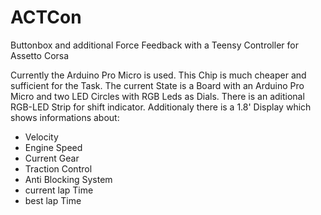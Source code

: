 # ACTCon
Buttonbox and additional Force Feedback with a Teensy Controller for Assetto Corsa

Currently the Arduino Pro Micro is used. This Chip is much cheaper and sufficient for the Task.
The current State is a Board with an Arduino Pro Micro and two LED Circles with RGB Leds as Dials.
There is an aditional RGB-LED Strip for shift indicator.
Additionaly there is a 1.8' Display which shows informations about:
  - Velocity
  - Engine Speed
  - Current Gear
  - Traction Control
  - Anti Blocking System
  - current lap Time
  - best lap Time
